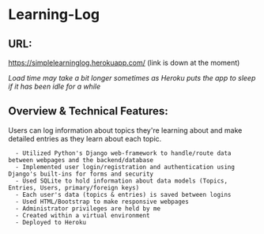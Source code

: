 # Learning-Log

## URL:

https://simplelearninglog.herokuapp.com/ (link is down at the moment)

*Load time may take a bit longer sometimes as Heroku puts the app to sleep if it has been idle for a while*

## Overview & Technical Features:
Users can log information about topics they're learning about and make detailed entries as they learn about each topic.

      - Utilized Python's Django web-framework to handle/route data between webpages and the backend/database
      - Implemented user login/registration and authentication using Django's built-ins for forms and security
      - Used SQLite to hold information about data models (Topics, Entries, Users, primary/foreign keys)
      - Each user's data (topics & entries) is saved between logins
      - Used HTML/Bootstrap to make responsive webpages
      - Administrator privileges are held by me
      - Created within a virtual environment 
      - Deployed to Heroku
 

